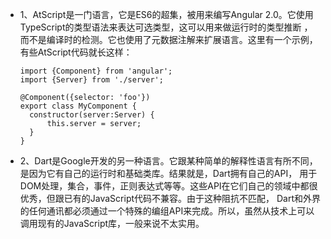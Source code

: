 * 1、AtScript是一门语言，它是ES6的超集，被用来编写Angular 2.0。它使用TypeScript的类型语法来表达可选类型，这可以用来做运行时的类型推断
，而不是编译时的检测。它也使用了元数据注解来扩展语言。这里有一个示例，有些AtScript代码就长这样：

  ```
  import {Component} from 'angular';
  import {Server} from './server';
  
  @Component({selector: 'foo'})
  export class MyComponent {
    constructor(server:Server) {
        this.server = server;
    }
  }
  ```

* 2、Dart是Google开发的另一种语言。它跟某种简单的解释性语言有所不同，是因为它有自己的运行时和基础类库。结果就是，Dart拥有自己的API，
用于DOM处理，集合，事件，正则表达式等等。这些API在它们自己的领域中都很优秀，但跟已有的JavaScript代码不兼容。由于这种阻抗不匹配，
Dart和外界的任何通讯都必须通过一个特殊的编组API来完成。所以，虽然从技术上可以调用现有的JavaScript库，一般来说不太实用。
